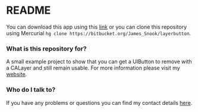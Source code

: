 # README #

You can download this app using this [link](https://bitbucket.org/James_Snook/layerbutton/get/0455ff9b8125.zip) or you can clone this repository using Mercurial `hg clone https://bitbucket.org/James_Snook/layerbutton`.

### What is this repository for? ###

A small example project to show that you can get a UIButton to remove with a  CALayer and still remain usable. For more information please visit my [website](http://www.twistedape.me.uk/blog/2013/09/07/make-a-uibutton-move-with-a-calayer/).

### Who do I talk to? ###

If you have any problems or questions you can find my contact details [here](http://www.twistedape.me.uk/blog/contact).
